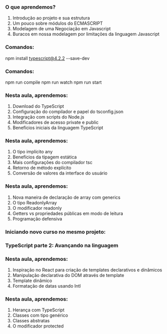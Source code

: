 ### O que aprendemos?
1. Introdução ao projeto e sua estrutura
2. Um pouco sobre módulos do ECMASCRIPT
3. Modelagem de uma Negociação em Javascript
4. Buracos em nossa modelagem por limitações da linguagem Javascript

### Comandos:
npm install typescript@4.2.2 --save-dev

### Comandos:
npm run compile
npm run watch
npm run start

### Nesta aula, aprendemos:

1. Download do TypeScript
2. Configuração do compilador e papel do tsconfig.json
3. Integração com scripts do Node.js
4. Modificadores de acesso private e public
5. Benefícios iniciais da linguagem TypeScript

### Nesta aula, aprendemos:

1. O tipo implícito any
2. Benefícios da tipagem estática
3. Mais configurações do compilador tsc
4. Retorno de método explícito
5. Conversão de valores da interface do usuário

### Nesta aula, aprendemos:

1. Nova maneira de declaração de array com generics
2. O tipo ReadonlyArray
3. O modificador readonly
4. Getters vs propriedades públicas em modo de leitura
5. Programação defensiva

### Iniciando novo curso no mesmo projeto:
### TypeScript parte 2: Avançando na linguagem

### Nesta aula, aprendemos:

1. Inspiração no React para criação de templates declarativos e dinâmicos
2. Manipulação declarativa do DOM através de template
3. Template dinâmico
4. Formatação de datas usando Intl

### Nesta aula, aprendemos:

1. Herança com TypeScript
2. Classes com tipo genérico
3. Classes abstratas
4. O modificador protected